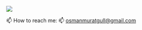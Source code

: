 ![](https://komarev.com/ghpvc/?username=osmanmuratgull)

📫 How to reach me:
<list>📫 osmanmuratgull@gmail.com</list>
